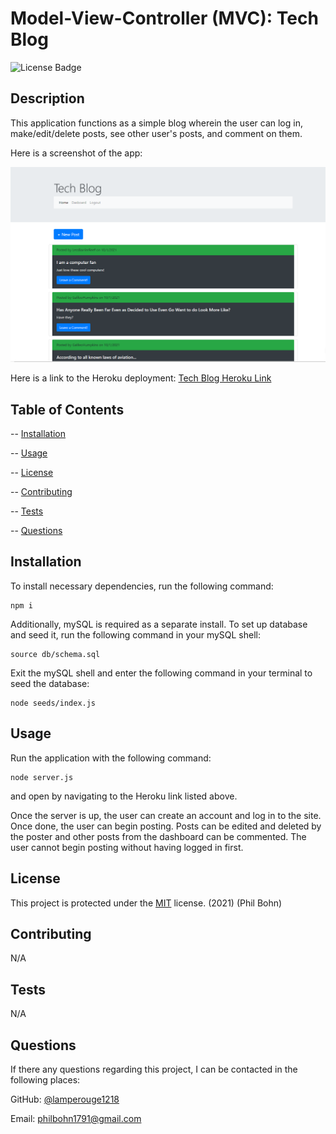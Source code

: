 # Model-View-Controller (MVC): Tech Blog

![License Badge](https://img.shields.io/badge/license-MIT-blue)

## Description

This application functions as a simple blog wherein the user can log in, make/edit/delete posts, see other user's posts, and comment on them.

Here is a screenshot of the app:

![Tech Blog Screenshot](assets/techblogscreenshot.PNG)

Here is a link to the Heroku deployment: [Tech Blog Heroku Link](https://whispering-tundra-24252.herokuapp.com/)

## Table of Contents

-- [Installation](#installation)

-- [Usage](#usage)

-- [License](#license)

-- [Contributing](#contributing)

-- [Tests](#tests)

-- [Questions](#questions)

## Installation

To install necessary dependencies, run the following command:

    npm i

Additionally, mySQL is required as a separate install. To set up database and seed it, run the following command in your mySQL shell:

    source db/schema.sql

Exit the mySQL shell and enter the following command in your terminal to seed the database:

    node seeds/index.js

## Usage

Run the application with the following command:

    node server.js

and open by navigating to the Heroku link listed above.

Once the server is up, the user can create an account and log in to the site. Once done, the user can begin posting. Posts can be edited and deleted by the poster and other posts from the dashboard can be commented. The user cannot begin posting without having logged in first.

## License

This project is protected under the [MIT](https://choosealicense.com/licenses/mit/) license. (2021) (Phil Bohn)

## Contributing

N/A

## Tests

N/A

## Questions

If there any questions regarding this project, I can be contacted in the following places:

GitHub: [@lamperouge1218](https://github.com/lamperouge1218)

Email: philbohn1791@gmail.com
